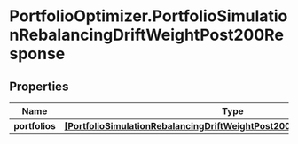 # PortfolioOptimizer.PortfolioSimulationRebalancingDriftWeightPost200Response

## Properties

Name | Type | Description | Notes
------------ | ------------- | ------------- | -------------
**portfolios** | [**[PortfolioSimulationRebalancingDriftWeightPost200ResponsePortfoliosInner]**](PortfolioSimulationRebalancingDriftWeightPost200ResponsePortfoliosInner.md) |  | 


